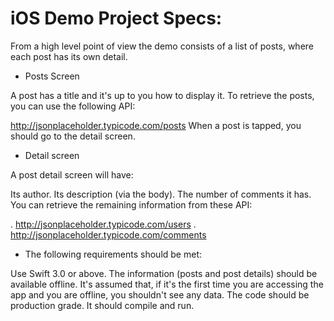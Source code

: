
# iOS Demo Project Specs: 

From a high level point of view the demo consists of a list of posts, where each post has its own detail.

* Posts Screen

A post has a title and it's up to you how to display it. To retrieve the posts, you can use the following API:

http://jsonplaceholder.typicode.com/posts
When a post is tapped, you should go to the detail screen.

* Detail screen

A post detail screen will have:

Its author.
Its description (via the body).
The number of comments it has.
You can retrieve the remaining information from these API:

. http://jsonplaceholder.typicode.com/users
. http://jsonplaceholder.typicode.com/comments


* The following requirements should be met:

Use Swift 3.0 or above.
The information (posts and post details) should be available offline. It's assumed that, if it's the first time you are accessing the app and you are offline, you shouldn't see any data.
The code should be production grade.
It should compile and run.
